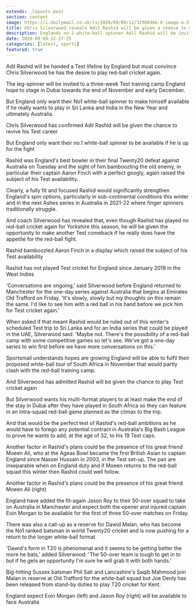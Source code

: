 ```yaml
---
extends: _layouts.post
section: content
image: https://i.dailymail.co.uk/1s/2020/09/09/12/32960466-0-image-a-57_1599649545143.jpg 
title: Chris Silverwood reveals Adil Rashid will be given a chance to make a comeback in Tests for England 
description: Englands no.1 white-ball spinner Adil Rashid will be invited to a three-week Test training camp England hope to stage in Dubai towards the end of November and early December. 
date: 2020-09-09-12-27-25 
categories: [latest, sports] 
featured: true 
--- 
```

Adil Rashid will be handed a Test lifeline by England but must convince Chris Silverwood he has the desire to play red-ball cricket again.

The leg-spinner will be invited to a three-week Test training camp England hope to stage in Dubai towards the end of November and early December.

But England only want their No1 white-ball spinner to make himself available if he really wants to play in Sri Lanka and India in the New Year and ultimately Australia.

Chris Silverwood has confirmed Adil Rashid will be given the chance to revive his Test career

But England only want their no.1 white-ball spinner to be available if he is up for the fight

Rashid was England's best bowler in their final Twenty20 defeat against Australia on Tuesday and the sight of him bamboozling the old enemy, in particular their captain Aaron Finch with a perfect googly, again raised the subject of his Test availability.

Clearly, a fully fit and focused Rashid would significantly strengthen England's spin options, particularly in sub-continental conditions this winter and in the next Ashes series in Australia in 2021-22 where finger spinners traditionally struggle.

And coach Silverwood has revealed that, even though Rashid has played no red-ball cricket again for Yorkshire this season, he will be given the opportunity to make another Test comeback if he really does have the appetite for the red-ball fight.

Rashid bamboozled Aaron Finch in a display which raised the subject of his Test availability

Rashid has not played Test cricket for England since January 2019 in the West Indies

'Conversations are ongoing,' said Silverwood before England returned to Manchester for the one-day series against Australia that begins at Emirates Old Trafford on Friday. 'It's slowly, slowly but my thoughts on this remain the same. I'd like to see him with a red ball in his hand before we pick him for Test cricket again.'

When asked if that meant Rashid would be ruled out of this winter's scheduled Test trip to Sri Lanka and for an India series that could be played in the UAE, Silverwood said: 'Maybe not. There's the possibility of a red-ball camp with some competitive games so let's see. We've got a one-day series to win first before we have more conversations on this.'

Sportsmail understands hopes are growing England will be able to fulfil their proposed white-ball tour of South Africa in November that would partly clash with the red-ball training camp.

And Silverwood has admitted Rashid will be given the chance to play Test cricket again 

But Silverwood wants his multi-format players to at least make the end of the stay in Dubai after they have played in South Africa so they can feature in an intra-squad red-ball game planned as the climax to the trip.

And that would be the perfect test of Rashid's red-ball ambitions as he would have to forego any potential contract in Australia's Big Bash League to prove he wants to add, at the age of 32, to his 19 Test caps.

Another factor in Rashid's plans could be the presence of his great friend Moeen Ali, who at the Ageas Bowl became the first British Asian to captain England since Nasser Hussain in 2003, in the Test set-up. The pair are inseparable when on England duty and if Moeen returns to the red-ball squad this winter then Rashid could well follow.

Another factor in Rashid's plans could be the presence of his great friend Moeen Ali (right)

England have added the fit-again Jason Roy to their 50-over squad to take on Australia in Manchester and expect both the opener and injured captain Eoin Morgan to be available for the first of three 50-over matches on Friday.

There was also a call-up as a reserve for Dawid Malan, who has become the No1 ranked batsman in world Twenty20 cricket and is now pushing for a return to the longer white-ball format.

'Dawid's form in T20 is phenomenal and it seems to be getting better the more he bats,' added Silverwood. 'The 50-over team is tough to get in to but if he gets an opportunity I'm sure he will grab it with both hands.'

Big-hitting Sussex batsman Phil Salt and Lancashire's Saqib Mahmood join Malan in reserve at Old Trafford for the white-ball squad but Joe Denly has been released from stand-by duties to play T20 cricket for Kent.

England expect Eoin Morgan (left) and Jason Roy (right) will be available to face Australia

